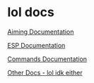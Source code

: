 # lol docs
[Aiming Documentation](https://stefanuk12.github.io/ROBLOX/AimingModule/docs/index.html)

[ESP Documentation](https://stefanuk12.github.io/ROBLOX/ESPModule/docs/index.html)

[Commands Documentation](https://stefanuk12.github.io/ROBLOX/CommandsModule/docs/index.html)

[Other Docs - lol idk either](https://stefanuk12.github.io/ROBLOX/OtherDocs/book/index.html)
